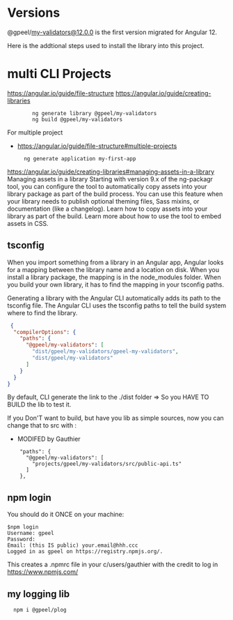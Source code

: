 # Versions

@gpeel/my-validators@12.0.0 is the first version migrated for Angular 12.

Here is the addtional steps used to install the library into this project.

# multi CLI Projects

https://angular.io/guide/file-structure
https://angular.io/guide/creating-libraries

            ng generate library @gpeel/my-validators
            ng build @gpeel/my-validators

For multiple project

- https://angular.io/guide/file-structure#multiple-projects

        ng generate application my-first-app

https://angular.io/guide/creating-libraries#managing-assets-in-a-library
Managing assets in a library Starting with version 9.x of the ng-packagr tool, you can configure the tool to
automatically copy assets into your library package as part of the build process. You can use this feature when your
library needs to publish optional theming files, Sass mixins, or documentation (like a changelog). Learn how to copy
assets into your library as part of the build. Learn more about how to use the tool to embed assets in CSS.

## tsconfig

When you import something from a library in an Angular app, Angular looks for a mapping between the library name and a
location on disk. When you install a library package, the mapping is in the node_modules folder. When you build your own
library, it has to find the mapping in your tsconfig paths.

Generating a library with the Angular CLI automatically adds its path to the tsconfig file. The Angular CLI uses the
tsconfig paths to tell the build system where to find the library.

````json
 {
  "compilerOptions": {
    "paths": {
      "@gpeel/my-validators": [
        "dist/gpeel/my-validators/gpeel-my-validators",
        "dist/gpeel/my-validators"
      ]
    }
  }
}
````

By default, CLI generate the link to the ./dist folder => So you HAVE TO BUILD the lib to test it.

If you Don'T want to build, but have you lib as simple sources, now you can change that to src with :

* MODIFED by Gauthier

````
    "paths": {
      "@gpeel/my-validators": [
        "projects/gpeel/my-validators/src/public-api.ts"
      ]
    },
````

## npm login

You should do it ONCE on your machine:

    $npm login
    Username: gpeel
    Password:
    Email: (this IS public) your.email@hhh.ccc
    Logged in as gpeel on https://registry.npmjs.org/.

This creates a .npmrc file in your c/users/gauthier with the credit to log in https://www.npmjs.com/

## my logging lib

      npm i @gpeel/plog
